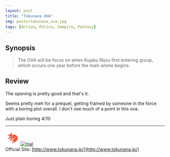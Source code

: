 ```yaml
---
layout: post
title: "Tokunana OVA"
img: posts/tokunana_ova.jpg 
tags: [Action, Police, Vampire, Fantasy]
---
```


## Synopsis
>The OVA will be focus on when Kujaku Nijou first entering group, which occurs one year before the main anime begins.

## Review
The opening is pretty good and that's it.

Seems pretty meh for a prequel, getting framed by someone in the force with a boring plot overall. I don't see much of a point in this ova.
   
Just plain boring 4/10

---

[![kitsu](..\assets\img\kitsu.png)](https://kitsu.io/anime/tokunana-ova)[![mal](..\assets\img\mal.ico)](https://myanimelist.net/anime/40762/Keishichou_Tokumubu_Tokushu_Kyouakuhan_Taisakushitsu_Dainanaka__Tokunana_OVA)  
Official Site: [http://www.tokunana.jp/](http://www.tokunana.jp/)